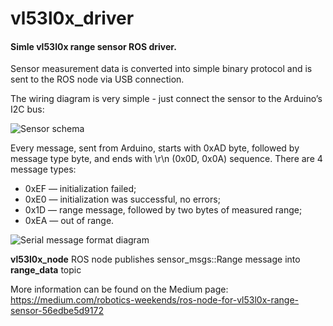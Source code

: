 # vl53l0x_driver

#### Simle vl53l0x range sensor ROS driver.

Sensor measurement data is converted into simple binary protocol and is sent to the ROS node via USB connection.

The wiring diagram is very simple - just connect the sensor to the Arduino’s I2C bus:

![Sensor schema](https://miro.medium.com/max/700/1*-2CR795WKqKxqfK0PiRzng.png)

Every message, sent from Arduino, starts with 0xAD byte, followed by message type byte, and ends with \r\n (0x0D, 0x0A) sequence. There are 4 message types:

 * 0xEF — initialization failed;
 * 0xE0 — initialization was successful, no errors;
 * 0x1D — range message, followed by two bytes of measured range;
 * 0xEA — out of range.

![Serial message format diagram](https://miro.medium.com/max/700/1*Dudnb_vWuisHHcNYTOh8iQ.png)

**vl53l0x_node** ROS node publishes sensor_msgs::Range message into **range_data** topic

More information can be found on the Medium page: https://medium.com/robotics-weekends/ros-node-for-vl53l0x-range-sensor-56edbe5d9172
